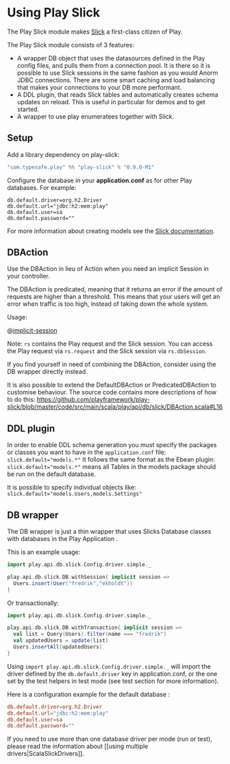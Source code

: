 # Using Play Slick

The Play Slick module makes [Slick](http://slick.typesafe.com/) a first-class citizen of Play.

The Play Slick module consists of 3 features:

  - A wrapper DB object that uses the datasources defined in the Play config files, and pulls them from a connection pool. It is there so it is possible to use Slick sessions in the same fashion as you would Anorm JDBC connections. There are some smart caching and load balancing that makes your connections to your DB more performant.
  - A DDL plugin, that reads Slick tables and automatically creates schema updates on reload. This is useful in particular for demos and to get started.
  - A wrapper to use play enumeratees together with Slick.

## Setup

Add a library dependency on play-slick:

```scala
"com.typesafe.play" %% "play-slick" % "0.9.0-M1"
```

Configure the database in your **application.conf** as for other Play databases. For example:

```
db.default.driver=org.h2.Driver
db.default.url="jdbc:h2:mem:play"
db.default.user=sa
db.default.password=""
```

For more information about creating models see the [Slick documentation].

[Slick documentation]: http://slick.typesafe.com/docs

## DBAction

Use the DBAction in lieu of Action when you need an implicit Session in your controller.

The DBAction is predicated, meaning that it returns an error if the amount of requests are higher than a threshold. This means that your users will get an error when traffic is too high, instead of taking down the whole system.

Usage:

@[implicit-session](code/DBActionSpec.scala)

Note: `rs` contains the Play request and the Slick session. You can access the Play request via `rs.request` and the Slick session via `rs.dbSession`.

If you find yourself in need of combining the DBAction, consider using the DB wrapper directly instead.

It is also possible to extend the DefaultDBAction or PredicatedDBAction to customise behaviour. The source code contains more descriptions of how to do this: https://github.com/playframework/play-slick/blob/master/code/src/main/scala/play/api/db/slick/DBAction.scala#L16

## DDL plugin

In order to enable DDL schema generation you must specify the packages or classes you want to have in the `application.conf` file:
`slick.default="models.*"`
It follows the same format as the Ebean plugin: `slick.default="models.*"` means all Tables in the models package should be run on the default database.

It is possible to specify individual objects like: `slick.default="models.Users,models.Settings"`


## DB wrapper

The DB wrapper is just a thin wrapper that uses Slicks Database classes with databases in the Play Application .

This is an example usage:

```scala
import play.api.db.slick.Config.driver.simple._

play.api.db.slick.DB.withSession{ implicit session =>
  Users.insert(User("fredrik","ekholdt"))
}
```

Or transactionally:

```scala
import play.api.db.slick.Config.driver.simple._

play.api.db.slick.DB.withTransaction{ implicit session =>
  val list = Query(Users).filter(name === "fredrik")
  val updatedUsers = update(list)
  Users.insertAll(updatedUsers)
}
```


Using `import play.api.db.slick.Config.driver.simple._` will import the driver defined by the `db.default.driver` key in application.conf, or the one set by the test helpers in test mode (see test section for more information).

Here is a configuration example for the default database :

```conf
db.default.driver=org.h2.Driver
db.default.url="jdbc:h2:mem:play"
db.default.user=sa
db.default.password=""
```

If you need to use more than one database driver per mode (run or test), please read the information about [[using multiple drivers|ScalaSlickDrivers]].
